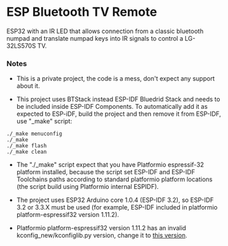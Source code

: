 # ESP Bluetooth TV Remote
ESP32 with an IR LED that allows connection from a classic bluetooth numpad and translate numpad keys into IR signals to control a LG-32LS570S TV.

### Notes
- This is a private project, the code is a mess, don't expect any support about it.

- This project uses BTStack instead ESP-IDF Bluedrid Stack and needs to be included inside ESP-IDF Components. To automatically add it as expected to ESP-iDF, build the project and then remove it from ESP-IDF, use "_make" script:
```
./_make menuconfig
./_make
./_make flash
./_make clean
```

- The "./_make" script expect that you have Platformio espressif-32 platform installed, because the script set ESP-IDF and ESP-IDF Toolchains paths according to standard platformio platform locations (the script build using Platformio internal ESPIDF).

- The project uses ESP32 Arduino core 1.0.4 (ESP-IDF 3.2), so ESP-IDF 3.2 or 3.3.X must be used (for example, ESP-IDF included in platformio platform-espressif32 version 1.11.2).

- Platformio platform-espressif32 version 1.11.2 has an invalid kconfig_new/kconfiglib.py version, change it to [this version](https://github.com/espressif/esp-idf/blob/v3.3.1/tools/kconfig_new/kconfiglib.py).
